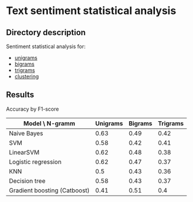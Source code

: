 # Text sentiment statistical analysis


## Directory description

Sentiment statistical analysis for:
* [unigrams](sentiment_analysis_1_gram.ipynb)
* [bigrams](sentiment_analysis_2_gram.ipynb)
* [trigrams](sentiment_analysis_3_gram.ipynb)
* [clustering](clustering.ipynb)


## Results

Accuracy by F1-score

| Model \ N-gramm              | Unigrams | Bigrams | Trigrams |
|------------------------------|----------|---------|----------|
| Naive Bayes                  | 0.63     | 0.49    | 0.42     |
| SVM                          | 0.58     | 0.42    | 0.41     |
| LinearSVM                    | 0.62     | 0.48    | 0.38     | 
| Logistic regression          | 0.62     | 0.47    | 0.37     |
| КNN                          | 0.5      | 0.43    | 0.36     |
| Decision tree                | 0.58     | 0.43    | 0.37     |
| Gradient boosting (Catboost) | 0.41     | 0.51    | 0.4      |